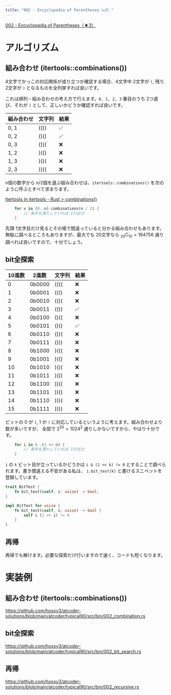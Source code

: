 ```yaml
---
title: "002 - Encyclopedia of Parentheses（★3）"
---
```


[002 \- Encyclopedia of Parentheses（★3）](https://atcoder.jp/contests/typical90/tasks/typical90_b)


# アルゴリズム

## 組み合わせ (itertools::combinations())

4文字でかっこの対応関係が成り立つか確認する場合、4文字中 2文字が `(`, 残り 2文字が `)` となるものを全列挙すれば良いです。

これは順列・組み合わせの考え方で行えます。`0, 1, 2, 3` 番目のうち 2つ選び、それが `(` として、正しいかどうか確認すれば良いです。

|組み合わせ|文字列|結果|
|---|---|---|
|0, 1|(())|✅|
|0, 2|()()|✅|
|0, 3|())(|❌|
|1, 2|)(()|❌|
|1, 3|)()(|❌|
|2, 3|))((|❌|

n個の数字から n/2個を選ぶ組み合わせは、`itertools::combinations()` を次のように呼ぶとすべて求まります。

[Itertools in itertools \- Rust > combinations()](https://docs.rs/itertools/latest/itertools/trait.Itertools.html#method.combinations)

```rust
    for v in (0..n).combinations(n / 2) {
        // 条件を満たしていれば 1行出力
    }
```

先頭 1文字目だけ見るとその場で間違っていると分かる組み合わせもあります。無駄に調べるところもありますが、最大でも 20文字なら ${}_20 \mathrm{ C }_10 = 184756$ 通り調べれば良いですので、十分でしょう。


## bit全探索

|10進数|2進数|文字列|結果|
|---|---|---|---|
|0|0b0000|((((|❌|
|1|0b0001|((()|❌|
|2|0b0010|(()(|❌|
|3|0b0011|(())|✅|
|4|0b0100|()((|❌|
|5|0b0101|()()|✅|
|6|0b0110|())(|❌|
|7|0b0111|()))|❌|
|8|0b1000|)(((|❌|
|9|0b1001|)(()|❌|
|10|0b1010|)()(|❌|
|11|0b1011|)())|❌|
|12|0b1100|))((|❌|
|13|0b1101|))()|❌|
|14|0b1110|)))(|❌|
|15|0b1111|))))|❌|

ビットの 0 が `(`, 1 が `)` に対応しているというように考えます。組み合わせより数が多いですが、 全部で $2^20 = 1024^2$ 通りしかないですから、やはり十分です。

```rust
    for i in 0..(1 << n) {
        // 条件を満たしていれば 1行出力
    }
```

`i` の `k` ビット目が立っているかどうかは `i & (1 << k) != 0` とすることで調べられます。書き間違える不安がある私は、 `i.bit_test(k)` と書けるスニペットを登録しています。

```rust
trait BitTest {
    fn bit_test(&self, i: usize) -> bool;
}

impl BitTest for usize {
    fn bit_test(&self, i: usize) -> bool {
        self & (1 << i) != 0
    }
}
```


## 再帰

再帰でも解けます。必要な探索だけ行いますので速く、コードも短くなります。


# 実装例

## 組み合わせ (itertools::combinations())
https://github.com/hossy3/atcoder-solutions/blob/main/atcoder/typical90/src/bin/002_combination.rs

## bit全探索
https://github.com/hossy3/atcoder-solutions/blob/main/atcoder/typical90/src/bin/002_bit_search.rs

## 再帰
https://github.com/hossy3/atcoder-solutions/blob/main/atcoder/typical90/src/bin/002_recursive.rs

